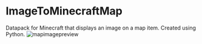 # ImageToMinecraftMap
 Datapack for Minecraft that displays an image on a map item. Created using Python.
![mapimagepreview](https://user-images.githubusercontent.com/36199832/135662146-558c54b8-5eb2-4ec8-9602-c26cadc2a0c8.png)
